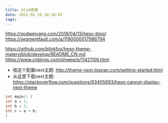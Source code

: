 ```yaml
---
title: blod搭建
date: 2021-02-16 18:18:03
tags:
---
```

https://godweiyang.com/2018/04/13/hexo-blog/
https://segmentfault.com/a/1190000017986794

https://github.com/blinkfox/hexo-theme-matery/blob/develop/README_CN.md
https://www.cnblogs.com/shwee/p/11421156.html

- 按这个配置next主题: http://theme-next.iissnan.com/getting-started.html
- 从这里下载next主题: https://stackoverflow.com/questions/63405693/hexo-cannot-display-next-theme
```c
int main() {
int a = 1;
int b = 2;
int c = a + b;
}
```
